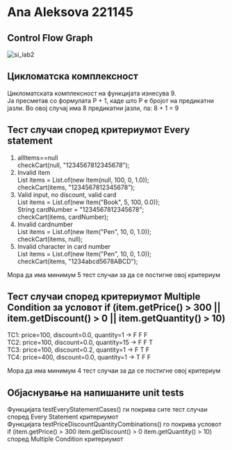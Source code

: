# **Ana Aleksova 221145**

## Control Flow Graph

![si_lab2](https://github.com/user-attachments/assets/8d0d7a7e-7fc5-4619-a37a-99e2f2b1f5f4)

## Цикломатска комплексност   
Цикломатската комплексност на функцијата изнесува 9.    
Ја пресметав со формулата P + 1, каде што P е бројот на предикатни јазли. Во овој случај има 8 предикатни јазли, па:
8 + 1 = 9


## Тест случаи според критериумот Every statement
1. allItems==null    
checkCart(null, "1234567812345678"); 
3. Invalid item    
List<Item> items = List.of(new Item(null, 100, 0, 1.0));     
checkCart(items, "1234567812345678");   
4. Valid input, no discount, valid card    
List<Item> items = List.of(new Item("Book", 5, 100, 0.0));   
String cardNumber = "1234567812345678";   
checkCart(items, cardNumber);   
5. Invalid cardnumber    
List<Item> items = List.of(new Item("Pen", 10, 0, 1.0));    
checkCart(items, null);   
6. Invalid character in card number    
List<Item> items = List.of(new Item("Pen", 10, 0, 1.0));    
checkCart(items, "1234abcd5678ABCD");   

Мора да има минимум 5 тест случаи за да се постигне овој критериум 

## Тест случаи според критериумот Multiple Condition за условот if (item.getPrice() > 300 || item.getDiscount() > 0 || item.getQuantity() > 10)  
TC1: price=100, discount=0.0, quantity=1 → F F F   
TC2: price=100, discount=0.0, quantity=15 → F F T  
TC3: price=100, discount=0.2, quantity=1 → F T F     
TC4: price=400, discount=0.0, quantity=1 → T F F  

Мора да има минимум 4 тест случаи за да се постигне овој критериум 

## Објаснување на напишаните unit tests

Функцијата testEveryStatementCases() ги покрива сите тест случаи според Every Statement критериумот  
Функцијата testPriceDiscountQuantityCombinations() го покрива условот if (item.getPrice() > 300  item.getDiscount() > 0  item.getQuantity() > 10) според Multiple Condition критериумот




